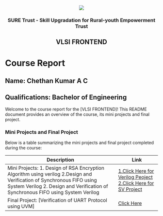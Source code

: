 <!-- PROJECT LOGO -->
<br />

<div align="center">
   <img src='https://user-images.githubusercontent.com/73131499/166115643-d3187f47-d38f-41b2-ae42-5ecbbc60de14.png' />


<h3 align="center">SURE Trust - Skill Upgradation for Rural-youth Empowerment Trust</h3>
  <h2>VLSI FRONTEND</h2>
</div>

# Course Report

## Name: Chethan Kumar A C

## Qualifications: Bachelor of Engineering

Welcome to the course report for the [VLSI FRONTEND]! This README document provides an overview of the course, its mini projects and final project.

### Mini Projects and Final Project

Below is a table summarizing the mini projects and final project completed during the course:

| Description                               | Link                                    |
|-------------------------------------------|-----------------------------------------|
| Mini Projects: 1. Design of RSA Encryption Algorithm using verilog 2.Design and Verification of Synchronous FIFO using System Verilog  2. Design and Verification of Synchronous FIFO using System Verilog | [1.Click Here for Verilog Peoject](https://github.com/sure-trust/G15-VLSI_Frontend/tree/main/Mini%20Projects/Chethan%20Kumar/Verilog_Miniproject)  [2.Click Here for SV Project](https://github.com/sure-trust/G15-VLSI_Frontend/tree/main/Mini%20Projects/Chethan%20Kumar/SystemVerilog_MiniProject)                        |
| Final Project: [Verification of UART Protocol using UVM]     | [Click Here](https://github.com/sure-trust/G15-VLSI_Frontend/tree/main/Final%20Capstone%20Project/Chethan%20Kumar)                         |
